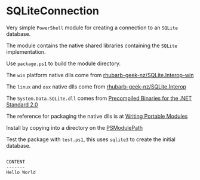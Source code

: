 # SQLiteConnection

Very simple `PowerShell` module for creating a connection to an `SQLite` database.

The module contains the native shared libraries containing the `SQLite` implementation.

Use `package.ps1` to build the module directory.

The `win` platform native dlls come from [rhubarb-geek-nz/SQLite.Interop-win](https://github.com/rhubarb-geek-nz/SQLite.Interop-win)

The `linux` and `osx` native dlls come from [rhubarb-geek-nz/SQLite.Interop](https://github.com/rhubarb-geek-nz/SQLite.Interop)

The `System.Data.SQLite.dll` comes from [Precompiled Binaries for the .NET Standard 2.0](https://system.data.sqlite.org/index.html/doc/trunk/www/downloads.wiki)

The reference for packaging the native dlls is at [Writing Portable Modules](https://learn.microsoft.com/en-us/powershell/scripting/dev-cross-plat/writing-portable-modules?view=powershell-7.3)

Install by copying into a directory on the [PSModulePath](https://learn.microsoft.com/en-us/powershell/module/microsoft.powershell.core/about/about_psmodulepath)

Test the package with `test.ps1`, this uses `sqlite3` to create the initial database.

```

CONTENT
-------
Hello World

```
